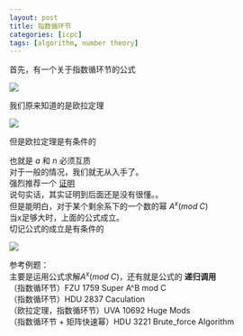 ```yaml
---
layout: post
title: 指数循环节
categories: [icpc]
tags: [algorithm, number theory]
---
```




首先，有一个关于指数循环节的公式

![][1]

我们原来知道的是欧拉定理  

![][2]

但是欧拉定理是有条件的  

也就是 $a$ 和 $n$ 必须互质  
对于一般的情况，我们就无从入手了。  
强烈推荐一个 [证明][3]  
说句实话，其实证明到后面还是没有很懂。。  
但是能明白，对于某个剩余系下的一个数的幂 $A^x(mod\;C)$  
当x足够大时，上面的公式成立。  
切记公式的成立是有条件的  

![][4]  

参考例题：  
主要是运用公式求解$A^x(mod\;C)$，还有就是公式的 **递归调用**    
（指数循环节）FZU 1759 Super A^B mod C    
（指数循环节）HDU 2837 Caculation    
（欧拉定理，指数循环节）UVA 10692 Huge Mods    
（指数循环节 + 矩阵快速幂）HDU 3221 Brute_force Algorithm    
  


  [1]: http://7xi3e9.com1.z0.glb.clouddn.com/gs.JPG
  [2]: http://7xi3e9.com1.z0.glb.clouddn.com/sss.JPG
  [3]: http://www.narutoacm.com/archives/a-pow-b-mod-m/
  [4]: http://7xi3e9.com1.z0.glb.clouddn.com/hzy.JPG